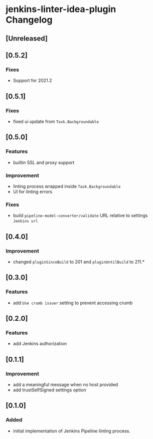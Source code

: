 # jenkins-linter-idea-plugin Changelog

## [Unreleased]
## [0.5.2]

### Fixes

- Support for 2021.2

## [0.5.1]

### Fixes

- fixed ui update from `Task.Backgroundable`

## [0.5.0]
### Features

- builtin SSL and proxy support

### Improvement

- linting process wrapped inside `Task.Backgroundable`
- UI for linting errors

### Fixes

- build `pipeline-model-converter/validate` URL relative to settings `Jenkins url`

## [0.4.0]
### Improvement

- changed `pluginSinceBuild` to 201 and `pluginUntilBuild` to 211.*

## [0.3.0]
### Features

- add `Use crumb issuer` setting to prevent accessing crumb

## [0.2.0]
### Features

- add Jenkins authorization

## [0.1.1]
### Improvement

- add a meaningful message when no host provided
- add trustSelfSigned settings option

## [0.1.0]
### Added

- initial implementation of Jenkins Pipeline linting process.
